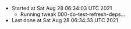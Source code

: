   - Started at Sat Aug 28 06:34:03 UTC 2021
    - Running tweak 000-do-test-refresh-deps...
  - Last done at Sat Aug 28 06:34:33 UTC 2021
